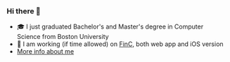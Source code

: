 ### Hi there 👋

- 🎓 I just graduated Bachelor's and Master's degree in Computer Science from Boston University
- 🔨 I am working (if time allowed) on [FinC](https://github.com/phuminw/FinC), both web app and iOS version
- [More info about me](https://phuminw.github.io)

<!--
**phuminw/phuminw** is a ✨ _special_ ✨ repository because its `README.md` (this file) appears on your GitHub profile.

Here are some ideas to get you started:

- 🔭 I’m currently working on ...
- 🌱 I’m currently learning ...
- 👯 I’m looking to collaborate on ...
- 🤔 I’m looking for help with ...
- 💬 Ask me about ...
- 📫 How to reach me: ...
- 😄 Pronouns: ...
- ⚡ Fun fact: ...
-->
